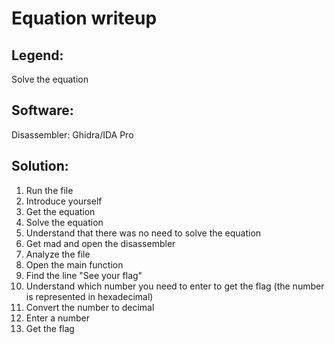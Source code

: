 # Equation writeup

## Legend:

Solve the equation

## Software:

Disassembler: Ghidra/IDA Pro

## Solution:

1) Run the file
2) Introduce yourself
3) Get the equation
4) Solve the equation
5) Understand that there was no need to solve the equation
6) Get mad and open the disassembler
7) Analyze the file
8) Open the main function
9) Find the line "See your flag"
10) Understand which number you need to enter to get the flag (the number is represented in hexadecimal)
11) Convert the number to decimal
12) Enter a number
13) Get the flag
